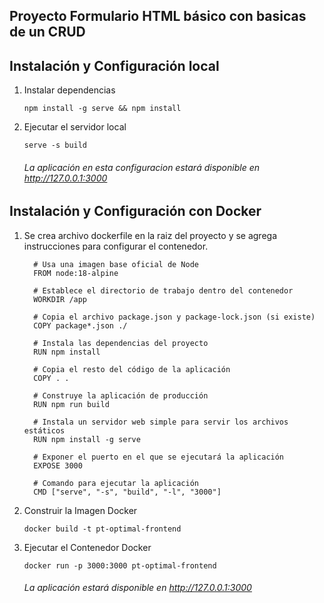 ##  Proyecto Formulario HTML básico con basicas de un CRUD


##  Instalación y Configuración local
1. Instalar dependencias

   ```
   npm install -g serve && npm install
   ```
 
2. Ejecutar el servidor local
   ```
   serve -s build
   ```

   ###### La aplicación en esta configuracion estará disponible en http://127.0.0.1:3000

##  Instalación y Configuración con Docker
   1. Se crea archivo dockerfile en la raiz del proyecto  y se agrega instrucciones para configurar el contenedor.
      ``` 
        # Usa una imagen base oficial de Node
        FROM node:18-alpine

        # Establece el directorio de trabajo dentro del contenedor
        WORKDIR /app

        # Copia el archivo package.json y package-lock.json (si existe)
        COPY package*.json ./

        # Instala las dependencias del proyecto
        RUN npm install

        # Copia el resto del código de la aplicación
        COPY . .

        # Construye la aplicación de producción
        RUN npm run build

        # Instala un servidor web simple para servir los archivos estáticos
        RUN npm install -g serve

        # Exponer el puerto en el que se ejecutará la aplicación
        EXPOSE 3000

        # Comando para ejecutar la aplicación
        CMD ["serve", "-s", "build", "-l", "3000"] 
      ```

   2. Construir la Imagen Docker
      ```
      docker build -t pt-optimal-frontend 
      ```

   3. Ejecutar el Contenedor Docker
      ```
      docker run -p 3000:3000 pt-optimal-frontend 
      ```
      ###### La aplicación estará disponible en http://127.0.0.1:3000